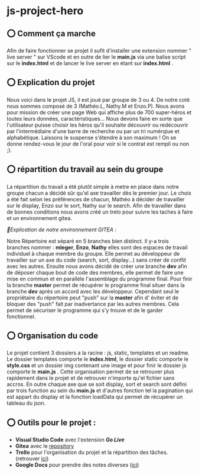 # js-project-hero

## :o: Comment ça marche 
Afin de faire fonctionner se projet il sufit d'installer une extension nommer " live server " sur VScode et en outre de lier le **main.js** via une balise script sur le **index.html** et de lancer le live server en étant sur **index.html** . 



## :o: Explication du projet

Nous voici dans le projet JS, il est joué par groupe de 3 ou 4. De notre coté nous sommes composé de 3 (Mathéo.L, Nathy.M et Enzo.P).
Nous avons pour mission de créer une page Web qui affiche plus de 700 super-héros et toutes leurs données, caractéristiques...
Nous devons faire en sorte que l'utilisateur puisse choisir les héros qu'il souhaite découvrir ou redécouvrir par l'intermédiaire d'une barre de recherche ou par un tri numérqiue et alphabétique.
Laissons le suspense s'étendre à son maximum !
On se donne rendez-vous le jour de l'oral pour voir si le contrat est rempli ou non ;).

## :o: répartition du travail au sein du groupe

La répartition du travail a été plutôt simple à metre en place dans notre groupe chacun a décidé sûr qu'el axe travailler dès le premier jour. Le choix a été fait selon les préférences de chacun, Mathéo à décider de travailler sur le display, Enzo sur le sort, Nathy sur le search. Afin de travailler dans de bonnes conditions nous avons créé un trelo pour suivre les taches à faire et un environnement gitea.

*:small_red_triangle:Explication de notre environnement GITEA :*

Notre Répertoire est séparé en 5 branches bien distinct. Il y-a trois branches nommer : **mleger**, **Enzo**, **Nathy** elles sont des espaces de travail individuel à chaque membre du groupe. Elle permet au développeur de travailler sur un axe du code (search, sort, display...) sans créer de conflit avec les autres. Ensuite nous avons décidé de créer une branche **dev** afin de déposer chaque bout de code des membres, elle permet de faire une mise en commun et en parallèle l'assemblage du programme final. Pour finir la branche **master** permet de récupérer le programme final situer dans la branche **dev** après un accord avec les développeur. Cependant seul le propriétaire du répertoire peut "push" sur la **master** afin d' éviter et de bloquer des "push" fait par inadvertance par les autres membres. Cela permet de sécuriser le programme qui s'y trouve et de le garder fonctionnel.

## :o: Organisation du code 

Le projet contient 3 dossiers a la racine : js, static, templates et un readme. Le dossier templates comporte le **index.html**, le dossier static comporte le **style.css** et un dossier img contenant une image et pour finir le dossier js comporte le **main.js** . Cette organisation permet de se retrouver plus rapidement dans le projet et de retrouver n'importe qu'el fichier sans accros. En outre chaque axe que se soit display, sort et search sont défini par trois function au sein du **main.js** et d'autres fonction tel la pagination qui est appart du display et la fonction loadData qui permet de récupérer un tableau du json.



## :o: Outils pour le projet :
- **Visual Studio Code** avec l'extension ***Go Live***
- **Gitea** avec le [repository](https://git.ytrack.learn.ynov.com/MLEGER/js-project-hero)
- **Trello** pour l'organisation du projet et la répartition des tâches. (retrouver [ici](https://trello.com/b/u1n4r3pf/superheros))
- **Google Docs** pour prendre des notes diverses ([ici](https://docs.google.com/document/d/1-eSvuJrMGruAunlntBXCe9iG6dH2hWj5vaIouUKGFF0/edit))